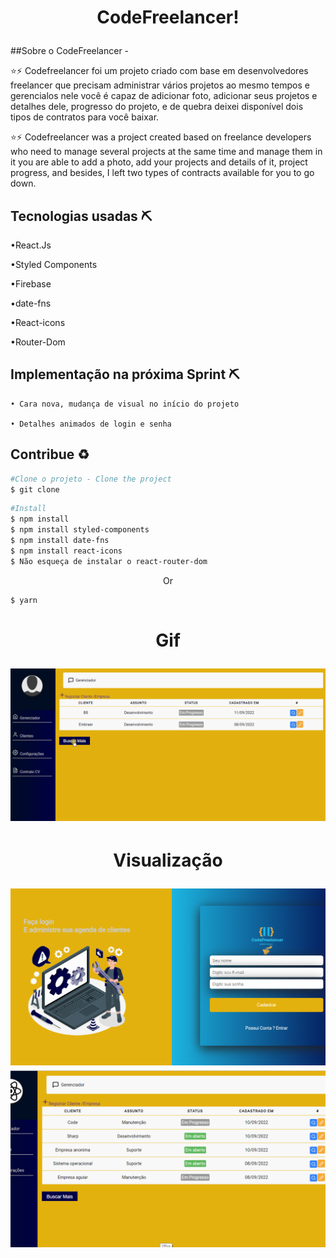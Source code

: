 <h1 align='center'>
    <p>CodeFreelancer!</p>
</h1>


##Sobre o CodeFreelancer - 

⭐⚡ Codefreelancer foi um projeto criado com base em desenvolvedores freelancer que precisam administrar vários projetos ao mesmo tempos e gerencialos nele você é capaz de adicionar foto, adicionar seus projetos e detalhes dele, progresso do projeto, e de quebra deixei disponível dois tipos de contratos para você baixar.

⭐⚡ Codefreelancer was a project created based on freelance developers who need to manage several projects at the same time and manage them in it you are able to add a photo, add your projects and details of it, project progress, and besides, I left two types of contracts available for you to go down.

## Tecnologias usadas ⛏ 

•React.Js

•Styled Components

•Firebase

•date-fns

•React-icons

•Router-Dom

## Implementação na próxima Sprint ⛏ 
    • Cara nova, mudança de visual no início do projeto

    • Detalhes animados de login e senha
## Contribue ♻
```bash
#Clone o projeto - Clone the project
$ git clone
```

```bash
#Install
$ npm install
$ npm install styled-components
$ npm install date-fns
$ npm install react-icons
$ Não esqueça de instalar o react-router-dom
```
<p align='center'> Or</p>

```bash
$ yarn
```

<h1 align='center'>
    <p>Gif</p>
    <img src='./src/assets/codefre.gif'/>
</h1>

<h1 align='center'>
     <p>Visualização</p>
    <img src='./src/assets/cap.png'/>
    <img src='./src/assets/cap1.png'/>
</h1>